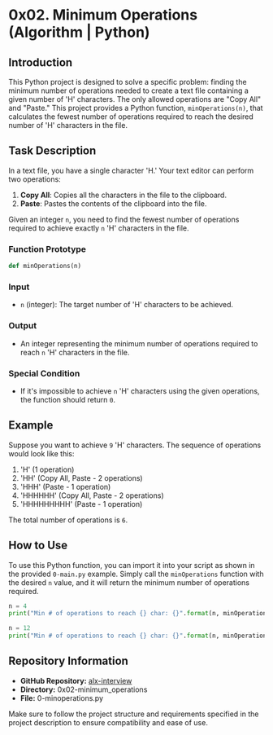 # 0x02. Minimum Operations (Algorithm | Python)

## Introduction

This Python project is designed to solve a specific problem: finding the minimum number of operations needed to create a text file containing a given number of 'H' characters. The only allowed operations are "Copy All" and "Paste." This project provides a Python function, `minOperations(n)`, that calculates the fewest number of operations required to reach the desired number of 'H' characters in the file.

## Task Description

In a text file, you have a single character 'H.' Your text editor can perform two operations:
1. **Copy All**: Copies all the characters in the file to the clipboard.
2. **Paste**: Pastes the contents of the clipboard into the file.

Given an integer `n`, you need to find the fewest number of operations required to achieve exactly `n` 'H' characters in the file.

### Function Prototype

```python
def minOperations(n)
```

### Input

- `n` (integer): The target number of 'H' characters to be achieved.

### Output

- An integer representing the minimum number of operations required to reach `n` 'H' characters in the file.

### Special Condition

- If it's impossible to achieve `n` 'H' characters using the given operations, the function should return `0`.

## Example

Suppose you want to achieve `9` 'H' characters. The sequence of operations would look like this:

1. 'H' (1 operation)
2. 'HH' (Copy All, Paste - 2 operations)
3. 'HHH' (Paste - 1 operation)
4. 'HHHHHH' (Copy All, Paste - 2 operations)
5. 'HHHHHHHHH' (Paste - 1 operation)

The total number of operations is `6`.

## How to Use

To use this Python function, you can import it into your script as shown in the provided `0-main.py` example. Simply call the `minOperations` function with the desired `n` value, and it will return the minimum number of operations required.

```python
n = 4
print("Min # of operations to reach {} char: {}".format(n, minOperations(n)))

n = 12
print("Min # of operations to reach {} char: {}".format(n, minOperations(n)))
```

## Repository Information

- **GitHub Repository:** [alx-interview](https://github.com/tkirwa/alx-interview)
- **Directory:** 0x02-minimum_operations
- **File:** 0-minoperations.py

Make sure to follow the project structure and requirements specified in the project description to ensure compatibility and ease of use.
